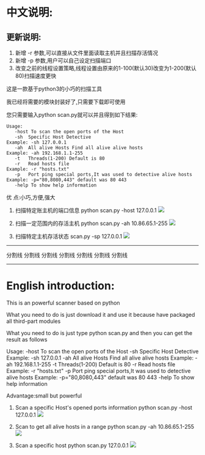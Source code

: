 ﻿﻿﻿中文说明:
========
## 更新说明:
   1) 新增 -r 参数,可以直接从文件里面读取主机并且扫描存活情况
   2) 新增 -p 参数,用户可以自己设定扫描端口
   3) 改变之前的线程设置策略,线程设置由原来的1-100(默认30)改变为1-200(默认80)扫描速度更快



这是一款基于python3的小巧的扫描工具

我已经将需要的模块封装好了,只需要下载即可使用

您只需要输入python scan.py就可以并且得到如下结果:
	 	
    Usage:
       -host To scan the open ports of the Host
       -sh  Specific Host Detective                                        Example: -sh 127.0.0.1
       -ah  All alive Hosts Find all alive alive hosts                     Example: -ah 192.168.1.1-255
       -t   Threads(1-200) Default is 80
       -r   Read hosts file                                                Example: -r "hosts.txt"
       -p   Port ping special ports,It was used to detective alive hosts   Example: -p="80,8080,443" default was 80 443
       -help To show help information

优     点:小巧,方便,强大

 1. 扫描特定账主机的端口信息 python scan.py -host 127.0.0.1
    ![](https://raw.githubusercontent.com/spacesec/images/master/scan/scanHost.png) 
    
2. 扫描一定范围内的存活主机  python scan.py -ah 10.86.65.1-255
    ![](https://raw.githubusercontent.com/spacesec/images/master/scan/scanAlive.png)
	
 3. 扫描特定主机存活状态 scan.py -sp 127.0.0.1
    ![](https://raw.githubusercontent.com/spacesec/images/master/scan/scanSpecificHost.png)

	
******************************************************************************
分割线 分割线	分割线	分割线	分割线	分割线	分割线
******************************************************************************
English introduction:
=========
This is an powerful scanner based on python

What you need to do is just download it and use it because have packaged all third-part modules

What you need to do is just type python scan.py and then you can get the result as follows

  Usage:
       -host To scan the open ports of the Host
       -sh  Specific Host Detective                                        Example: -sh 127.0.0.1
       -ah  All alive Hosts Find all alive alive hosts                     Example: -ah 192.168.1.1-255
       -t   Threads(1-200) Default is 80
       -r   Read hosts file                                                Example: -r "hosts.txt"
       -p   Port ping special ports,It was used to detective alive hosts   Example: -p="80,8080,443" default was 80 443
       -help To show help information


Advantage:small but powerful 

1. Scan a specific Host's opened ports information python scan.py -host 127.0.0.1
![](https://raw.githubusercontent.com/spacesec/images/master/scan/scanHost.png) 

2. Scan to get all alive hosts in a range  python scan.py -ah 10.86.65.1-255
![](https://raw.githubusercontent.com/spacesec/images/master/scan/scanAlive.png)

3. Scan a specific host python scan.py 127.0.0.1 
![](https://raw.githubusercontent.com/spacesec/images/master/scan/scanSpecificHost.png)
